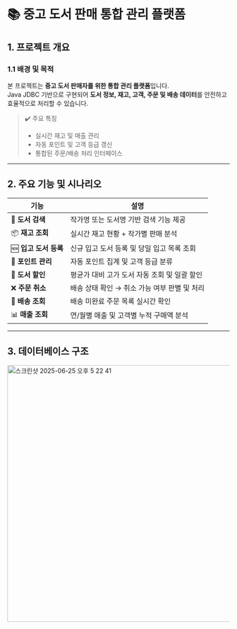 # 📚 중고 도서 판매 통합 관리 플랫폼

## 1. 프로젝트 개요

### 1.1 배경 및 목적
본 프로젝트는 **중고 도서 판매자를 위한 통합 관리 플랫폼**입니다.  
Java JDBC 기반으로 구현되어 **도서 정보, 재고, 고객, 주문 및 배송 데이터**를 안전하고 효율적으로 처리할 수 있습니다.  

> ✔️ 주요 특징  
> - 실시간 재고 및 매출 관리  
> - 자동 포인트 및 고객 등급 갱신  
> - 통합된 주문/배송 처리 인터페이스  

---

## 2. 주요 기능 및 시나리오

| 기능 | 설명 |
|------|------|
| 📖 **도서 검색** | 작가명 또는 도서명 기반 검색 기능 제공 |
| 📦 **재고 조회** | 실시간 재고 현황 + 작가별 판매 분석 |
| 🆕 **입고 도서 등록** | 신규 입고 도서 등록 및 당일 입고 목록 조회 |
| 🎁 **포인트 관리** | 자동 포인트 집계 및 고객 등급 분류 |
| 💸 **도서 할인** | 평균가 대비 고가 도서 자동 조회 및 일괄 할인 |
| ❌ **주문 취소** | 배송 상태 확인 → 취소 가능 여부 판별 및 처리 |
| 🚚 **배송 조회** | 배송 미완료 주문 목록 실시간 확인 |
| 📊 **매출 조회** | 연/월별 매출 및 고객별 누적 구매액 분석 |

---

## 3. 데이터베이스 구조

<img width="582" alt="스크린샷 2025-06-25 오후 5 22 41" src="https://github.com/user-attachments/assets/e4ed4201-2f12-4ca2-a99a-25e7bfa18972" />

